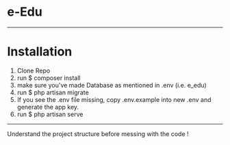 # e-Edu
---
# Installation
1. Clone Repo
2. run $ composer install
3. make sure you've made Database as mentioned in .env (i.e. e_edu)
4. run $ php artisan migrate
5. If you see the .env file missing, copy .env.example into new .env and generate the app key.
6. run $ php artisan serve
---
Understand the project structure before messing with the code !

